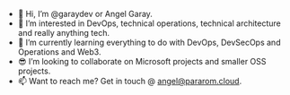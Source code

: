 - 👋 Hi, I’m @garaydev or Angel Garay.
- 👀 I’m interested in DevOps, technical operations, technical architecture and really anything tech.
- 🌱 I’m currently learning everything to do with DevOps, DevSecOps and Operations and Web3.
- 😎 I’m looking to collaborate on Microsoft projects and smaller OSS projects. 
- 📫 Want to reach me? Get in touch @ angel@pararom.cloud.
